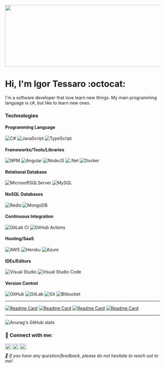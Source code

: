 <p align="center">
  <img width="1200" height="200" src="https://user-images.githubusercontent.com/14225541/149670143-9cf15afd-4999-4984-b085-f9f2b662f5eb.jpg" alt="my banner">
</p>

# Hi, I'm Igor Tessaro :octocat:
I'm a software developer that love learn new things.
My main programming language is c#, but like to learn new ones.

### Technologies

#### Programming Language

![C#](https://img.shields.io/badge/c%23-%23239120.svg?style=for-the-badge&logo=c-sharp&logoColor=white)
![JavaScript](https://img.shields.io/badge/javascript-%23323330.svg?style=for-the-badge&logo=javascript&logoColor=%23F7DF1E)
![TypeScript](https://img.shields.io/badge/typescript-%23007ACC.svg?style=for-the-badge&logo=typescript&logoColor=white)

#### Frameworks/Tools/Libraries

![NPM](https://img.shields.io/badge/NPM-%23000000.svg?style=for-the-badge&logo=npm&logoColor=white)
![Angular](https://img.shields.io/badge/angular-%23DD0031.svg?style=for-the-badge&logo=angular&logoColor=white)
![NodeJS](https://img.shields.io/badge/node.js-6DA55F?style=for-the-badge&logo=node.js&logoColor=white)
![.Net](https://img.shields.io/badge/.NET-5C2D91?style=for-the-badge&logo=.net&logoColor=white)
![Docker](https://img.shields.io/badge/docker-%230db7ed.svg?style=for-the-badge&logo=docker&logoColor=white)

#### Relational Database

![MicrosoftSQLServer](https://img.shields.io/badge/Microsoft%20SQL%20Sever-CC2927?style=for-the-badge&logo=microsoft%20sql%20server&logoColor=white) 
![MySQL](https://img.shields.io/badge/mysql-%2300f.svg?style=for-the-badge&logo=mysql&logoColor=white) 

#### NoSQL Databases

![Redis](https://img.shields.io/badge/redis-%23DD0031.svg?style=for-the-badge&logo=redis&logoColor=white)
![MongoDB](https://img.shields.io/badge/MongoDB-%234ea94b.svg?style=for-the-badge&logo=mongodb&logoColor=white) 

#### Continuous Integration

![GitLab CI](https://img.shields.io/badge/GitLabCI-%23181717.svg?style=for-the-badge&logo=gitlab&logoColor=white) 
![GitHub Actions](https://img.shields.io/badge/githubactions-%232671E5.svg?style=for-the-badge&logo=githubactions&logoColor=white)

#### Hosting/SaaS

![AWS](https://img.shields.io/badge/AWS-%23FF9900.svg?style=for-the-badge&logo=amazon-aws&logoColor=white)
![Heroku](https://img.shields.io/badge/heroku-%23430098.svg?style=for-the-badge&logo=heroku&logoColor=white)
![Azure](https://img.shields.io/badge/azure-%230072C6.svg?style=for-the-badge&logo=microsoftazure&logoColor=white)

#### IDEs/Editors

![Visual Studio](https://img.shields.io/badge/Visual%20Studio-5C2D91.svg?style=for-the-badge&logo=visual-studio&logoColor=white)
![Visual Studio Code](https://img.shields.io/badge/Visual%20Studio%20Code-0078d7.svg?style=for-the-badge&logo=visual-studio-code&logoColor=white)

#### Version Control

![GitHub](https://img.shields.io/badge/github-%23121011.svg?style=for-the-badge&logo=github&logoColor=white)
![GitLab](https://img.shields.io/badge/gitlab-%23181717.svg?style=for-the-badge&logo=gitlab&logoColor=white)
![Git](https://img.shields.io/badge/git-%23F05033.svg?style=for-the-badge&logo=git&logoColor=white)
![Bitbucket](https://img.shields.io/badge/bitbucket-%230047B3.svg?style=for-the-badge&logo=bitbucket&logoColor=white)

---
[![Readme Card](https://github-readme-stats.vercel.app/api/pin/?username=igortessaro&repo=template-dotnetcore-application&theme=dark)](https://github.com/igortessaro/template-dotnetcore-application)
[![Readme Card](https://github-readme-stats.vercel.app/api/pin/?username=igortessaro&repo=adventureworks-person&theme=dark)](https://github.com/igortessaro/adventureworks-person)
[![Readme Card](https://github-readme-stats.vercel.app/api/pin/?username=igortessaro&repo=api-gateway-ocelot&theme=dark)](https://github.com/igortessaro/api-gateway-ocelot)
[![Readme Card](https://github-readme-stats.vercel.app/api/pin/?username=igortessaro&repo=background-services&theme=dark)](https://github.com/igortessaro/background-services)

---
![Anurag's GitHub stats](https://github-readme-stats.vercel.app/api?username=igortessaro&theme=dark&show_icons=true)

### 🤝 Connect with me:

<a href="https://www.instagram.com/igorstessaro/"><img align="left" src="https://user-images.githubusercontent.com/14225541/149669840-89048e88-cfce-42ab-91ea-e39b48df1046.png" alt="Igor Tessaro | Instagram" width="21px"/></a>

<a href="igorstessaro57@mail.com"><img align="left" src="https://user-images.githubusercontent.com/14225541/149669684-f6d8fd16-3ef7-4fe2-8d97-d37c51234f1e.png" alt="Igor Tessaro | Gmail" width="21px"/></a>

<a href="https://www.linkedin.com/in/igor-tessaro-37176296/"><img align="left" src="https://user-images.githubusercontent.com/14225541/149669707-56966628-9153-4ca6-b906-aaeea245429a.png" alt="Igor Tessaro | Linkedin" width="21px"/></a>
</br>

<cite>
  💬 If you have any question/feedback, please do not hesitate to reach out to me!
</cite>
                                                                                                                          
<!--
**igortessaro/igortessaro** is a ✨ _special_ ✨ repository because its `README.md` (this file) appears on your GitHub profile.

Here are some ideas to get you started:

- 🔭 I’m currently working on ...
- 🌱 I’m currently learning ...
- 👯 I’m looking to collaborate on ...
- 🤔 I’m looking for help with ...
- 💬 Ask me about ...
- 📫 How to reach me: ...
- 😄 Pronouns: ...
- ⚡ Fun fact: ...
-->
